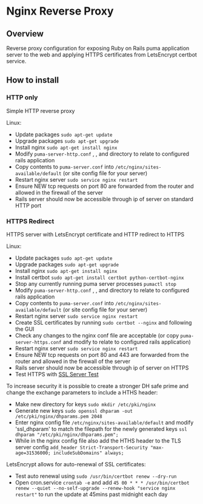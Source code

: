 # Nginx Reverse Proxy

## Overview

Reverse proxy configuration for exposing Ruby on Rails puma application server to the web and applying HTTPS certificates from LetsEncrypt certbot service.


## How to install

### HTTP only
Simple HTTP reverse proxy

Linux:
- Update packages ```sudo apt-get update```
- Upgrade packages ```sudo apt-get upgrade```
- Install nginx ```sudo apt-get install nginx```
- Modify ```puma-server-http.conf``` <app-name>, <username>, <servernames> and directory to relate to configured rails application
- Copy contents to ```puma-server.conf``` into ```/etc/nginx/sites-available/default``` (or site config file for your server)
- Restart nginx server ```sudo service nginx restart```
- Ensure NEW tcp requests on port 80 are forwarded from the router and allowed  in the firewall of the server
- Rails server should now be accessible through ip of server on standard HTTP port


### HTTPS Redirect
HTTPS server with LetsEncrypt certificate and HTTP redirect to HTTPS

Linux:
- Update packages ```sudo apt-get update```
- Upgrade packages ```sudo apt-get upgrade```
- Install nginx ```sudo apt-get install nginx```
- Install certbot ```sudo apt-get install certbot python-certbot-nginx```
- Stop any currently running puma server processes ```pumactl stop```
- Modify ```puma-server-http.conf``` <app-name>, <username>, <servernames> and directory to relate to configured rails application
- Copy contents to ```puma-server.conf``` into ```/etc/nginx/sites-available/default``` (or site config file for your server)
- Restart nginx server ```sudo service nginx restart```
- Create SSL certificates by running ```sudo certbot --nginx``` and following the GUI
- Check any changes to the nginx conf file are acceptable (or copy ```puma-server-https.conf``` and modify to relate to configured rails application)
- Restart nginx server ```sudo service nginx restart```
- Ensure NEW tcp requests on port 80 and 443 are forwarded from the router and allowed  in the firewall of the server
- Rails server should now be accessible through ip of server on HTTPS
- Test HTTPS with [SSL Server Test](https://www.ssllabs.com/ssltest/)

To increase security it is possible to create a stronger DH safe prime and change the exchange parameters to include a HTHS header:
- Make new directory for keys ```sudo mkdir /etc/pki/nginx```
- Generate new keys ```sudo openssl dhparam -out /etc/pki/nginx/dhparams.pem 2048```
- Enter nginx config file ```/etc/nginx/sites-available/default``` and modify 'ssl_dhparam' to match the filepath for the newly generated keys ```ssl dhparam "/etc/pki/nginx/dhparams.pem";```
- While in the nginx config file also add the HTHS header to the TLS server config ```add_header Strict-Transport-Security "max-age=31536000; includeSubDomains" always;```

LetsEncrypt allows for auto-renewal of SSL certificates:
- Test auto renewal using ```sudo /usr/bin/certbot renew --dry-run```
- Open cron.service ```crontab -e``` and add ```45 00 * * * /usr/bin/certbot renew --quiet --no-self-upgrade --renew-hook "service nginx restart"``` to run the update at 45mins past midnight each day

